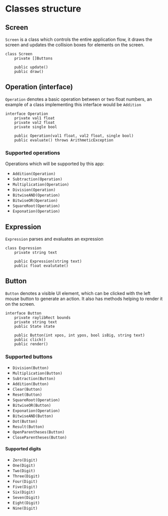 # Classes structure

## Screen

`Screen` is a class which controls the entire application flow, it draws the screen and updates the collision boxes for elements on the screen.

```
class Screen
    private []Buttons

    public update()
    public draw()
```

## Operation (interface)

`Operation` denotes a basic operation between or two float numbers, an example of a class implementing this interface would be `Addition`

```
interface Operation
    private val1 float
    private val2 float
    private single bool

    public Operation(val1 float, val2 float, single bool)
    public evaluate() throws ArithmeticException
```

### Supported operations

Operations which will be supported by this app:

- `Addition(Operation)`
- `Subtraction(Operation)`
- `Multiplication(Operation)`
- `Division(Operation)`
- `BitwiseAND(Operation)`
- `BitwiseOR(Operation)`
- `SquareRoot(Operation)`
- `Exponation(Operation)`

## Expression

`Expression` parses and evaluates an expression

```
class Expression
    private string text

    public Expression(string text)
    public float evalutate()
```

## Button

`Button` denotes a visible UI element, which can be clicked with the left mouse button to generate an action. It also has methods helping to render it on the screen.

```
interface Button
    private raylibRect bounds
    private string text
    public State state

    public Button(int xpos, int ypos, bool isBig, string text)
    public click()
    public render()
```

### Supported buttons

- `Division(Button)`
- `Multiplication(Button)`
- `Subtraction(Button)`
- `Addition(Button)`
- `Clear(Button)`
- `Reset(Button)`
- `SquareRoot(Operation)`
- `BitwiseOR(Button)`
- `Exponation(Operation)`
- `BitwiseAND(Button)`
- `Dot(Button)`
- `Result(Button)`
- `OpenParentheses(Button)`
- `CloseParentheses(Button)`

#### Supported digits

- `Zero(Digit)`
- `One(Digit)`
- `Two(Digit)`
- `Three(Digit)`
- `Four(Digit)`
- `Five(Digit)`
- `Six(Digit)`
- `Seven(Digit)`
- `Eight(Digit)`
- `Nine(Digit)`

